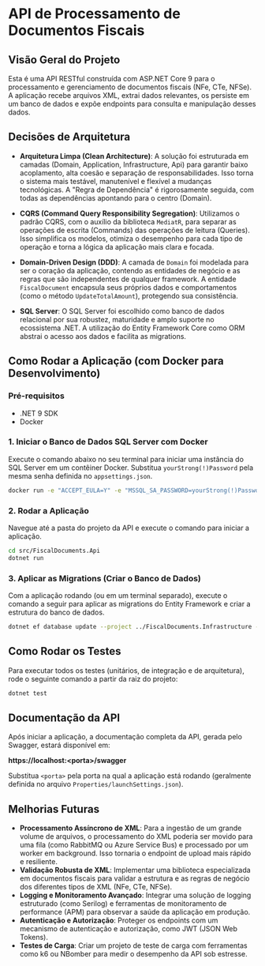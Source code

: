# API de Processamento de Documentos Fiscais

## Visão Geral do Projeto

Esta é uma API RESTful construída com ASP.NET Core 9 para o processamento e gerenciamento de documentos fiscais (NFe, CTe, NFSe). A aplicação recebe arquivos XML, extrai dados relevantes, os persiste em um banco de dados e expõe endpoints para consulta e manipulação desses dados.

## Decisões de Arquitetura

- **Arquitetura Limpa (Clean Architecture)**: A solução foi estruturada em camadas (Domain, Application, Infrastructure, Api) para garantir baixo acoplamento, alta coesão e separação de responsabilidades. Isso torna o sistema mais testável, manutenível e flexível a mudanças tecnológicas. A "Regra de Dependência" é rigorosamente seguida, com todas as dependências apontando para o centro (Domain).

- **CQRS (Command Query Responsibility Segregation)**: Utilizamos o padrão CQRS, com o auxílio da biblioteca `MediatR`, para separar as operações de escrita (Commands) das operações de leitura (Queries). Isso simplifica os modelos, otimiza o desempenho para cada tipo de operação e torna a lógica da aplicação mais clara e focada.

- **Domain-Driven Design (DDD)**: A camada de `Domain` foi modelada para ser o coração da aplicação, contendo as entidades de negócio e as regras que são independentes de qualquer framework. A entidade `FiscalDocument` encapsula seus próprios dados e comportamentos (como o método `UpdateTotalAmount`), protegendo sua consistência.

- **SQL Server**: O SQL Server foi escolhido como banco de dados relacional por sua robustez, maturidade e amplo suporte no ecossistema .NET. A utilização do Entity Framework Core como ORM abstrai o acesso aos dados e facilita as migrations.

## Como Rodar a Aplicação (com Docker para Desenvolvimento)

### Pré-requisitos

- .NET 9 SDK
- Docker

### 1. Iniciar o Banco de Dados SQL Server com Docker

Execute o comando abaixo no seu terminal para iniciar uma instância do SQL Server em um contêiner Docker. Substitua `yourStrong(!)Password` pela mesma senha definida no `appsettings.json`.

```bash
docker run -e "ACCEPT_EULA=Y" -e "MSSQL_SA_PASSWORD=yourStrong(!)Password" -p 1433:1433 -d mcr.microsoft.com/mssql/server:2022-latest
```

### 2. Rodar a Aplicação

Navegue até a pasta do projeto da API e execute o comando para iniciar a aplicação.

```bash
cd src/FiscalDocuments.Api
dotnet run
```

### 3. Aplicar as Migrations (Criar o Banco de Dados)

Com a aplicação rodando (ou em um terminal separado), execute o comando a seguir para aplicar as migrations do Entity Framework e criar a estrutura do banco de dados.

```bash
dotnet ef database update --project ../FiscalDocuments.Infrastructure --startup-project .
```

## Como Rodar os Testes

Para executar todos os testes (unitários, de integração e de arquitetura), rode o seguinte comando a partir da raiz do projeto:

```bash
dotnet test
```

## Documentação da API

Após iniciar a aplicação, a documentação completa da API, gerada pelo Swagger, estará disponível em:

**https://localhost:&lt;porta&gt;/swagger**

Substitua `<porta>` pela porta na qual a aplicação está rodando (geralmente definida no arquivo `Properties/launchSettings.json`).

## Melhorias Futuras

- **Processamento Assíncrono de XML**: Para a ingestão de um grande volume de arquivos, o processamento do XML poderia ser movido para uma fila (como RabbitMQ ou Azure Service Bus) e processado por um worker em background. Isso tornaria o endpoint de upload mais rápido e resiliente.
- **Validação Robusta de XML**: Implementar uma biblioteca especializada em documentos fiscais para validar a estrutura e as regras de negócio dos diferentes tipos de XML (NFe, CTe, NFSe).
- **Logging e Monitoramento Avançado**: Integrar uma solução de logging estruturado (como Serilog) e ferramentas de monitoramento de performance (APM) para observar a saúde da aplicação em produção.
- **Autenticação e Autorização**: Proteger os endpoints com um mecanismo de autenticação e autorização, como JWT (JSON Web Tokens).
- **Testes de Carga**: Criar um projeto de teste de carga com ferramentas como k6 ou NBomber para medir o desempenho da API sob estresse.
